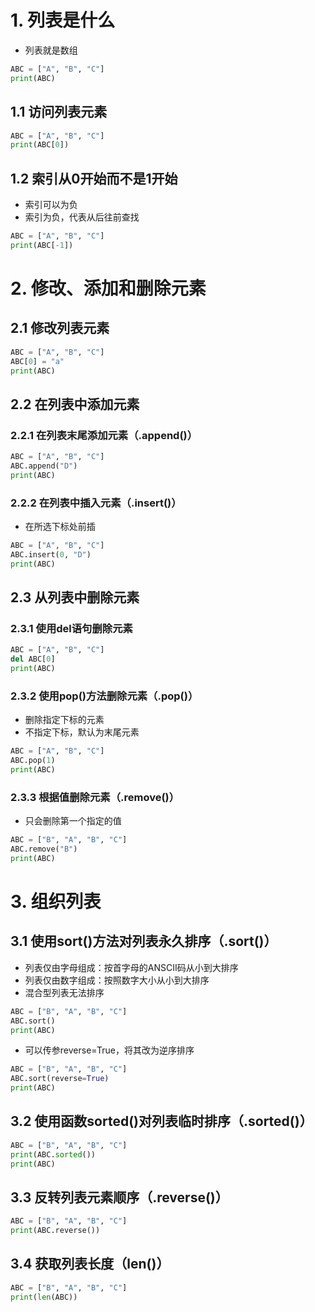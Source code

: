 # 1. 列表是什么

- 列表就是数组

```python
ABC = ["A", "B", "C"]
print(ABC)
```



## 1.1 访问列表元素

```python
ABC = ["A", "B", "C"]
print(ABC[0])
```



## 1.2 索引从0开始而不是1开始

- 索引可以为负
- 索引为负，代表从后往前查找

```python
ABC = ["A", "B", "C"]
print(ABC[-1])
```



# 2. 修改、添加和删除元素

## 2.1 修改列表元素

```python
ABC = ["A", "B", "C"]
ABC[0] = "a"
print(ABC)
```



## 2.2 在列表中添加元素

### 2.2.1 在列表末尾添加元素（.append()）

```python
ABC = ["A", "B", "C"]
ABC.append("D")
print(ABC)
```



### 2.2.2 在列表中插入元素（.insert()）

- 在所选下标处前插

```python
ABC = ["A", "B", "C"]
ABC.insert(0, "D")
print(ABC)
```



## 2.3 从列表中删除元素

### 2.3.1 使用del语句删除元素

```python
ABC = ["A", "B", "C"]
del ABC[0]
print(ABC)
```



### 2.3.2 使用pop()方法删除元素（.pop()）

- 删除指定下标的元素
- 不指定下标，默认为末尾元素

```python
ABC = ["A", "B", "C"]
ABC.pop(1)
print(ABC)
```



### 2.3.3 根据值删除元素（.remove()）

- 只会删除第一个指定的值

```python
ABC = ["B", "A", "B", "C"]
ABC.remove("B")
print(ABC)
```



# 3. 组织列表

## 3.1 使用sort()方法对列表永久排序（.sort()）

- 列表仅由字母组成：按首字母的ANSCII码从小到大排序
- 列表仅由数字组成：按照数字大小从小到大排序
- 混合型列表无法排序

```python
ABC = ["B", "A", "B", "C"]
ABC.sort()
print(ABC)
```

- 可以传参reverse=True，将其改为逆序排序

```python
ABC = ["B", "A", "B", "C"]
ABC.sort(reverse=True)
print(ABC)
```



## 3.2 使用函数sorted()对列表临时排序（.sorted()）

```python
ABC = ["B", "A", "B", "C"]
print(ABC.sorted())
print(ABC)
```



## 3.3 反转列表元素顺序（.reverse()）

```python
ABC = ["B", "A", "B", "C"]
print(ABC.reverse())
```



## 3.4 获取列表长度（len()）

```python
ABC = ["B", "A", "B", "C"]
print(len(ABC))
```

